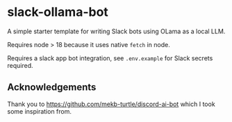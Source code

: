 # slack-ollama-bot

A simple starter template for writing Slack bots using OLama as a local LLM.

Requires node > 18 because it uses native `fetch` in node.

Requires a slack app bot integration, see `.env.example` for Slack secrets required.

## Acknowledgements

Thank you to https://github.com/mekb-turtle/discord-ai-bot which I took some inspiration from.
